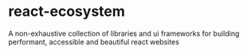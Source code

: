 # react-ecosystem
A non-exhaustive collection of libraries and ui frameworks for building performant, accessible and beautiful react websites
